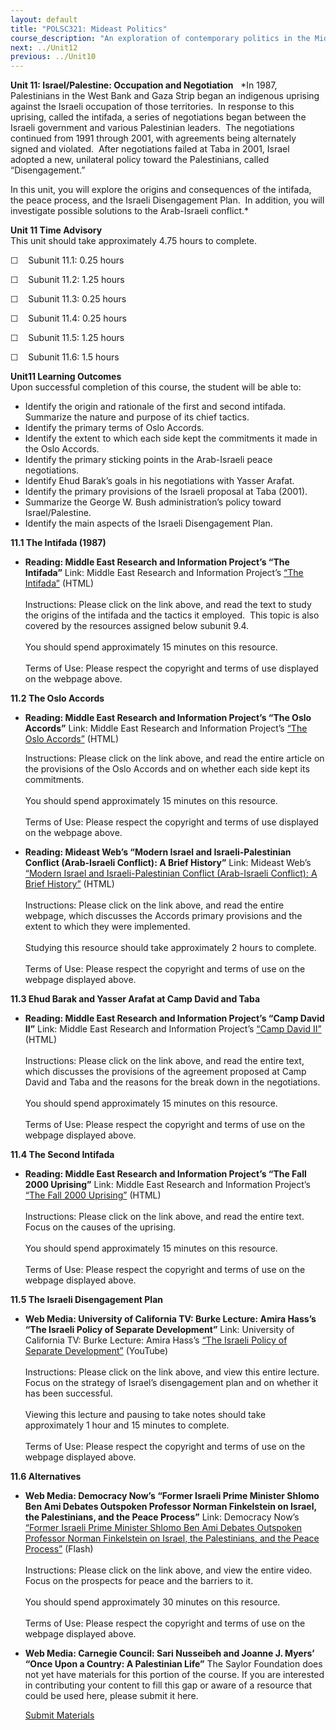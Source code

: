 ```yaml
---
layout: default
title: "POLSC321: Mideast Politics"
course_description: "An exploration of contemporary politics in the Middle East, examining the salient geographical, historical, and religious features of the area. Analyzes the role of political elites, the Arab-Israeli conflict, gender politics, and factors that have inhibited the growth of democracy."
next: ../Unit12
previous: ../Unit10
---
```

**Unit 11: Israel/Palestine: Occupation and Negotiation** <span
id="11"></span> 
*In 1987, Palestinians in the West Bank and Gaza Strip began an
indigenous uprising against the Israeli occupation of those
territories.  In response to this uprising, called the intifada, a
series of negotiations began between the Israeli government and various
Palestinian leaders.  The negotiations continued from 1991 through 2001,
with agreements being alternately signed and violated.  After
negotiations failed at Taba in 2001, Israel adopted a new, unilateral
policy toward the Palestinians, called “Disengagement.”   
  
 In this unit, you will explore the origins and consequences of the
intifada, the peace process, and the Israeli Disengagement Plan.  In
addition, you will investigate possible solutions to the Arab-Israeli
conflict.*

**Unit 11 Time Advisory**  
This unit should take approximately 4.75 hours to complete.  
  
 ☐    Subunit 11.1: 0.25 hours  
  
 ☐    Subunit 11.2: 1.25 hours  
  
 ☐    Subunit 11.3: 0.25 hours  
  
 ☐    Subunit 11.4: 0.25 hours  
  
 ☐    Subunit 11.5: 1.25 hours  
  
 ☐    Subunit 11.6: 1.5 hours

**Unit11 Learning Outcomes**  
Upon successful completion of this course, the student will be able
to:  
-   Identify the origin and rationale of the first and second intifada. 
    Summarize the nature and purpose of its chief tactics.
-   Identify the primary terms of Oslo Accords.
-   Identify the extent to which each side kept the commitments it made
    in the Oslo Accords.
-   Identify the primary sticking points in the Arab-Israeli peace
    negotiations.
-   Identify Ehud Barak’s goals in his negotiations with Yasser Arafat.
-   Identify the primary provisions of the Israeli proposal at Taba
    (2001).
-   Summarize the George W. Bush administration’s policy toward
    Israel/Palestine.
-   Identify the main aspects of the Israeli Disengagement Plan.

**11.1 The Intifada (1987)** <span id="11.1"></span> 
-   **Reading: Middle East Research and Information Project’s “The
    Intifada”**
    Link: Middle East Research and Information Project’s [“The
    Intifada”](http://www.merip.org/palestine-israel_primer/intifada-87-pal-isr-primer.html)
    (HTML)  
        
     Instructions: Please click on the link above, and read the text to
    study the origins of the intifada and the tactics it employed.  This
    topic is also covered by the resources assigned below subunit 9.4.  
        
     You should spend approximately 15 minutes on this resource.  
        
     Terms of Use: Please respect the copyright and terms of use
    displayed on the webpage above.

**11.2 The Oslo Accords** <span id="11.2"></span> 
-   **Reading: Middle East Research and Information Project’s “The Oslo
    Accords”**
    Link: Middle East Research and Information Project’s [“The Oslo
    Accords”](http://www.merip.org/palestine-israel_primer/oslo-accords-pal-isr-prime.html)
    (HTML)  
      
     Instructions: Please click on the link above, and read the entire
    article on the provisions of the Oslo Accords and on whether each
    side kept its commitments.  
        
     You should spend approximately 15 minutes on this resource.  
        
     Terms of Use: Please respect the copyright and terms of use
    displayed on the webpage above.

-   **Reading: Mideast Web’s “Modern Israel and Israeli-Palestinian
    Conflict (Arab-Israeli Conflict): A Brief History”**
    Link: Mideast Web’s [“Modern Israel and Israeli-Palestinian Conflict
    (Arab-Israeli Conflict): A Brief
    History”](http://mideastweb.org/briefhistory-oslo.htm) (HTML)  
        
     Instructions: Please click on the link above, and read the entire
    webpage, which discusses the Accords primary provisions and the
    extent to which they were implemented.  
        
     Studying this resource should take approximately 2 hours to
    complete.  
        
     Terms of Use: Please respect the copyright and terms of use on the
    webpage displayed above.

**11.3 Ehud Barak and Yasser Arafat at Camp David and Taba** <span
id="11.3"></span> 
-   **Reading: Middle East Research and Information Project’s “Camp
    David II”**
    Link: Middle East Research and Information Project’s [“Camp David
    II”](http://www.merip.org/palestine-israel_primer/camp-david-II-pal-isr-prim.html)
    (HTML)  
        
     Instructions: Please click on the link above, and read the entire
    text, which discusses the provisions of the agreement proposed at
    Camp David and Taba and the reasons for the break down in the
    negotiations.  
        
     You should spend approximately 15 minutes on this resource.  
        
     Terms of Use: Please respect the copyright and terms of use on the
    webpage displayed above.

**11.4 The Second Intifada** <span id="11.4"></span> 
-   **Reading: Middle East Research and Information Project’s “The Fall
    2000 Uprising”**
    Link: Middle East Research and Information Project’s [“The Fall 2000
    Uprising”](http://www.merip.org/fall-2000-uprising) (HTML)  
        
     Instructions: Please click on the link above, and read the entire
    text.  Focus on the causes of the uprising.  
        
     You should spend approximately 15 minutes on this resource.  
        
     Terms of Use: Please respect the copyright and terms of use on the
    webpage displayed above.

**11.5 The Israeli Disengagement Plan** <span id="11.5"></span> 
-   **Web Media: University of California TV: Burke Lecture: Amira
    Hass’s “The Israeli Policy of Separate Development”**
    Link: University of California TV: Burke Lecture: Amira Hass’s [“The
    Israeli Policy of Separate
    Development”](http://uctv.tv/search-details.aspx?showID=19985)
    (YouTube)  
        
     Instructions: Please click on the link above, and view this entire
    lecture.  Focus on the strategy of Israel’s disengagement plan and
    on whether it has been successful.  
        
     Viewing this lecture and pausing to take notes should take
    approximately 1 hour and 15 minutes to complete.  
        
     Terms of Use: Please respect the copyright and terms of use on the
    webpage displayed above.

**11.6 Alternatives** <span id="11.6"></span> 
-   **Web Media: Democracy Now’s “Former Israeli Prime Minister Shlomo
    Ben Ami Debates Outspoken Professor Norman Finkelstein on Israel,
    the Palestinians, and the Peace Process”**
    Link: Democracy Now’s [“Former Israeli Prime Minister Shlomo Ben Ami
    Debates Outspoken Professor Norman Finkelstein on Israel, the
    Palestinians, and the Peace
    Process”](http://www.democracynow.org/2006/2/14/fmr_israeli_foreign_minister_shlomo_ben)
    (Flash)  
        
     Instructions: Please click on the link above, and view the entire
    video.  Focus on the prospects for peace and the barriers to it.  
        
     You should spend approximately 30 minutes on this resource.  
        
     Terms of Use: Please respect the copyright and terms of use on the
    webpage displayed above.

-   **Web Media: Carnegie Council: Sari Nusseibeh and Joanne J. Myers’
    “Once Upon a Country: A Palestinian Life”**
    The Saylor Foundation does not yet have materials for this portion
    of the course. If you are interested in contributing your content to
    fill this gap or aware of a resource that could be used here, please
    submit it here.

    [Submit Materials](/contribute/)


